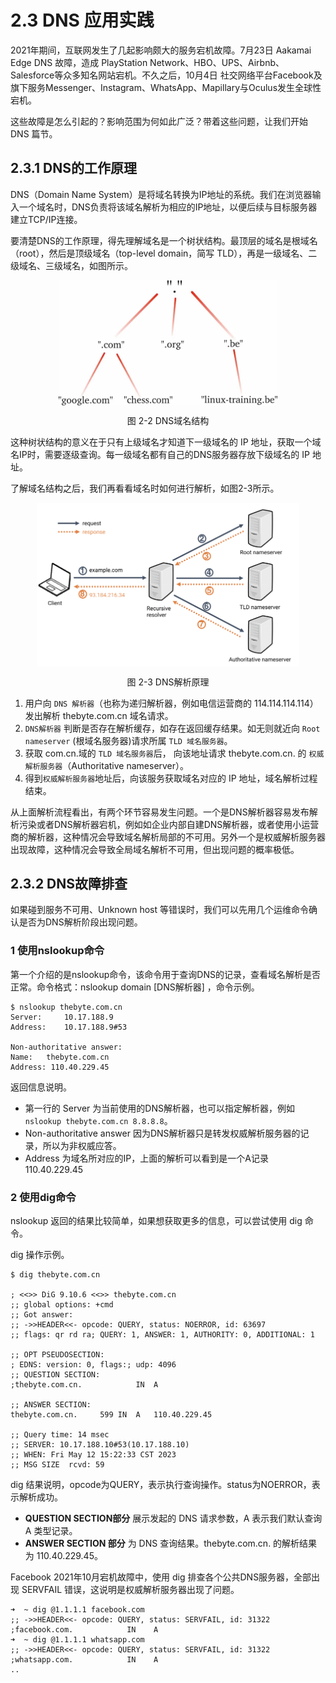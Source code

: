 # 2.3 DNS 应用实践

2021年期间，互联网发生了几起影响颇大的服务宕机故障。7月23日 Aakamai Edge DNS 故障，造成 PlayStation Network、HBO、UPS、Airbnb、Salesforce等众多知名网站宕机。不久之后，10月4日 社交网络平台Facebook及旗下服务Messenger、Instagram、WhatsApp、Mapillary与Oculus发生全球性宕机。

这些故障是怎么引起的？影响范围为何如此广泛？带着这些问题，让我们开始 DNS 篇节。

## 2.3.1 DNS的工作原理

DNS（Domain Name System）是将域名转换为IP地址的系统。我们在浏览器输入一个域名时，DNS负责将该域名解析为相应的IP地址，以便后续与目标服务器建立TCP/IP连接。

要清楚DNS的工作原理，得先理解域名是一个树状结构。最顶层的域名是根域名（root），然后是顶级域名（top-level domain，简写 TLD），再是一级域名、二级域名、三级域名，如图所示。

<div  align="center">
	<img src="../assets/dns-tree.webp" width = "350"  align=center />
	<p>图 2-2 DNS域名结构</p>
</div>

这种树状结构的意义在于只有上级域名才知道下一级域名的 IP 地址，获取一个域名IP时，需要逐级查询。每一级域名都有自己的DNS服务器存放下级域名的 IP 地址。

了解域名结构之后，我们再看看域名时如何进行解析，如图2-3所示。

<div  align="center">
	<img src="../assets/dns-example.png" width = "420"  align=center />
	<p>图 2-3 DNS解析原理</p>
</div>


1. 用户向 `DNS 解析器`（也称为递归解析器，例如电信运营商的 114.114.114.114）发出解析 thebyte.com.cn 域名请求。
2. `DNS解析器` 判断是否存在解析缓存，如存在返回缓存结果。如无则就近向 `Root nameserver` (根域名服务器)请求所属 `TLD 域名服务器`。
3. 获取 com.cn.域的 `TLD 域名服务器`后， 向该地址请求 thebyte.com.cn. 的 `权威解析服务器`（Authoritative nameserver）。
4. 得到`权威解析服务器`地址后，向该服务获取域名对应的 IP 地址，域名解析过程结束。 


从上面解析流程看出，有两个环节容易发生问题。一个是DNS解析器容易发布解析污染或者DNS解析器宕机，例如如企业内部自建DNS解析器，或者使用小运营商的解析器，这种情况会导致域名解析局部的不可用。另外一个是权威解析服务器出现故障，这种情况会导致全局域名解析不可用，但出现问题的概率极低。

## 2.3.2 DNS故障排查

如果碰到服务不可用、Unknown host 等错误时，我们可以先用几个运维命令确认是否为DNS解析阶段出现问题。

### 1 使用nslookup命令

第一个介绍的是nslookup命令，该命令用于查询DNS的记录，查看域名解析是否正常。命令格式：nslookup domain [DNS解析器] ，命令示例。

```
$ nslookup thebyte.com.cn        
Server:		10.17.188.9
Address:	10.17.188.9#53

Non-authoritative answer:
Name:	thebyte.com.cn
Address: 110.40.229.45
```

返回信息说明。

- 第一行的 Server 为当前使用的DNS解析器，也可以指定解析器，例如 `nslookup thebyte.com.cn 8.8.8.8`。
- Non-authoritative answer 因为DNS解析器只是转发权威解析服务器的记录，所以为非权威应答。
- Address 为域名所对应的IP，上面的解析可以看到是一个A记录 110.40.229.45

### 2 使用dig命令

nslookup 返回的结果比较简单，如果想获取更多的信息，可以尝试使用 dig 命令。

dig 操作示例。
```
$ dig thebyte.com.cn

; <<>> DiG 9.10.6 <<>> thebyte.com.cn
;; global options: +cmd
;; Got answer:
;; ->>HEADER<<- opcode: QUERY, status: NOERROR, id: 63697
;; flags: qr rd ra; QUERY: 1, ANSWER: 1, AUTHORITY: 0, ADDITIONAL: 1

;; OPT PSEUDOSECTION:
; EDNS: version: 0, flags:; udp: 4096
;; QUESTION SECTION:
;thebyte.com.cn.			IN	A

;; ANSWER SECTION:
thebyte.com.cn.		599	IN	A	110.40.229.45

;; Query time: 14 msec
;; SERVER: 10.17.188.10#53(10.17.188.10)
;; WHEN: Fri May 12 15:22:33 CST 2023
;; MSG SIZE  rcvd: 59
```

dig 结果说明，opcode为QUERY，表示执行查询操作。status为NOERROR，表示解析成功。

- **QUESTION SECTION部分** 展示发起的 DNS 请求参数，A 表示我们默认查询 A 类型记录。
- **ANSWER SECTION 部分** 为 DNS 查询结果。thebyte.com.cn. 的解析结果为  110.40.229.45。

Facebook 2021年10月宕机故障中，使用 dig 排查各个公共DNS服务器，全部出现 SERVFAIL 错误，这说明是权威解析服务器出现了问题。
```
➜  ~ dig @1.1.1.1 facebook.com
;; ->>HEADER<<- opcode: QUERY, status: SERVFAIL, id: 31322
;facebook.com.            IN    A
➜  ~ dig @1.1.1.1 whatsapp.com
;; ->>HEADER<<- opcode: QUERY, status: SERVFAIL, id: 31322
;whatsapp.com.            IN    A
..
```